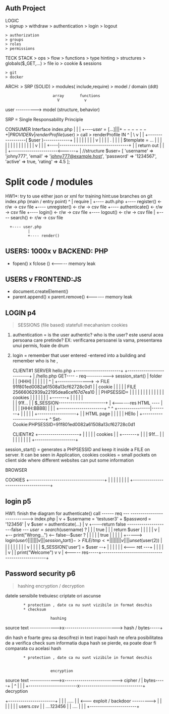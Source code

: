 






## Auth Project
 LOGIC   
    > signup
    > withdraw
    > authentication
    > login 
    > logout
    
    > authorization
    > groups
    > roles
    > permissions
 
 TECK STACK
    > ops
    > flow
    > functions
    > type hinting
    > structures
    > globals($_GET,...)
    > file io
    > cookie & sessions

    > git
    > docker
 ARCH:
    > SRP (SOLID)
    > modules( include,require)
    > model / domain (ddt) 








                         array       functions
                           V           v
user ----------> model (structure, behavior)





SRP  = Single Responsability Principle


CONSUMER
                     Interface
index.php               |
   |                    |
   +----$user = [...]   |
         |              |
         +------+       |   PROVIDER
                v       |   
 renderProfile($user) > call > renderProfile           IN
   ^                    |     \                    v
   |                    |     +-----------------( $user )-------------+
   |                    |     |   |                                   |
   |                    |     |   v                                   |
   |                    |     |   .                                   |
   |                    |     |  $template = ...                      |
   |                    |     |    |                                  |
   |                    |     |    |                                  |
   |                    |     |    v                                  |
   |                    |     +----|----------------------------------+
   |                    |        return out
   |                    |         |
   +-----------------------<------+
                        |
  //structure
    $user= [
        'username' => 'johny777',
        'email'    => 'johny777@example.host',
        'password' => '1234567',
        'active'   => true,
        'rating'   => 4.5
    ];






# Split code /  modules

HW1*: try to use either json or xml for training
      hint:use branches on git
   index.php (main / entry point)
      ^
      |
   require
      |
      +---- auth.php
               +---- register()      <- r/w -> csv file
               +---- unregister()    <- r/w -> csv file
               +---- authenticate()  <- r/w -> csv file
               +---- login()         <- r/w -> csv file
               +---- logout()        <- r/w -> csv file
               |
               +---- search()         <- r/w -> csv file
      
      +---- user.php
              |
              +---- render()



USERS: 1000x
  v
BACKEND: PHP
---------------------------------
+ fopen()
x fclose () <----- memory leak




USERS
   v
FRONTEND:JS
---------------------------------
+ document.createElement()
+ parent.append()
x parent.remove() <------ memory leak











## LOGIN  p4

> SESSIONS (file based)
> statefull mecahanism
> cookies


1. authentication = is the user authentic? who is the user? este userul acea persoana care pretinde?
EX: verificarea persoanei la vama, presentarea unui permis, foaie de drum
2. login = remember that user entered -entered into a building and remember who is he , 




   CLIENT#1                           SERVER
                                             hello.php
+----------------------+                +--------------------------+
|  /hello.php      GET---- - req----------->  session_start()      |    folder
|                      |    [HHH]       |                 |        |    |
|                      |      ^         |                 +---------------> -> FILE 91f801ed0082a61508a13cf62728c0d1
|                      |   cookie       |                 |        |    |  | FILE 25666062939a22195dea6cef67d7ea10
|                      |  PHPSESSID=    |                 |        |    |  |
|                      |                |                 |        |    |  |
|   cookies            |                |                 |        |    |  |
|  +-------+           |                |                 |        |       |   
|  |  91f...           |                |  $_SESSION-----------------------+ 
|                    <------res HTML ----                 |        |
|                      |    [HHH:BBBB]  |                 |        |
+----------------------+      ^    ^    +----------------|--------+
                              |    |                   | |
                              |    +-------------------+ |
                              |         HTML page        |
                              |             |            |
                              |            HEllo         |
                              +--------------------------+
                                    ^
                                    Set-Cookie:PHPSESSID=91f801ed0082a61508a13cf62728c0d1

                                 
   CLIENT#2
+--------------------+
|                    |
|                    |
|     cookies        |
|    +-------+       |
|    |  91f...       |
|                    |
|                    |
|                    |
|                    |
+--------------------+

session_start() = generates a PHPSESSID and keep it inside a FILE on server. It can be seen in Application, cookies
 cookies = small pockets on client side where different websites can put some information













 BROWSER

 COOKIES
 +-------------------------------------+
                                       |
                                       |
                                       |
                                       |
                                       |
                                       |
                                       |
                                       |
 +-------------------------------------+














   ## login  p5

   HW1: finish  the diagram for authenticate() call
 ------ req --- ---------------------------> index.php
                                                |
                                                v
                                                + $username = 'testuser3'
                                                + $password = '123456'
                                                |
                                                v
                                                $user = authenticate(...)
                                                               |
                                                               v
            +-----return false ---------------------false --- $user = search($username) ?
            |                                                  |
            |                                                  true
            |                                                  |
            |                                                  return $user
            |                                                   |
            |                                                   |
            |                                                   v
            |                  +-- print("Wrong...") <-- false--$user ? 
            |                  |                                 |
            |                  |                                 true
            |                  |                                 |
            |                  |                                 +-----> login($user)
            |                  |                                 |            |
            |                  |                                 |            v
            |                  |                                 |            session_start() ->FILE/tmp <+
            |                  |                                 |            |                           |
            |                  |                                 |            v                           |
            |                  |                                 |            unset($user(2))             |
            |                  |                                 |            |                           |
            |                  |                                 |            v                           |
            |                  |                                 |            $_SESSION['user'] = $user --+
            |                  |                                 |            |
            |                  |                                 <--- ret ---+
            |                  |                                 |
            |                  |                                 v
            |                  |                                 print("Welcome")
            v                  v                                 |
<----- res-----+--------------------------------------------------+

















## Password security p6
> hashing
> encryption / decryption

datele sensibile trebuiesc criptate ori ascunse




            * protection , date ca nu sunt vizibile in format deschis
            * checksum

                        hashing
source text   ------------->x--------------------------> hash 
            /
bytes-----+


din hash e foarte greu sa descifrezi in text inapoi
hash ne ofera posibilitatea de a verifica check sum
informatia dupa hash se pierde, ea poate doar fi comparata cu acelasi hash







            * protection , date ca nu sunt vizibile in format deschis
           

                        encryption
source text   ------------->x--------------------------> cipher
            /                                               |
bytes-----+                                                 |
   ^                                                        |
   |                                                        |
   +------------------------x-------------------------------+
                        decryption






+-----------------------+
|                       |
|    .....              |
|                    <--- exploit / backdoor --------->
|                       |
|                       |
|                       |
|    users.csv          |
|         ....123456    |
|   ....                |
|                       |
+-----------------------+


